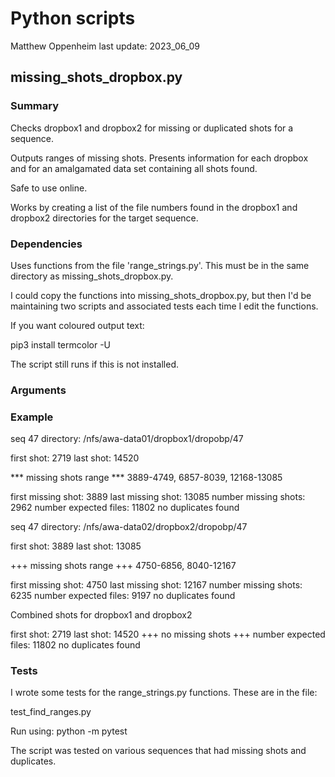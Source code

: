 # Python scripts

Matthew Oppenheim
last update: 2023_06_09

## missing_shots_dropbox.py

### Summary

Checks dropbox1 and dropbox2 for missing or duplicated shots for a sequence.

Outputs ranges of missing shots.  Presents information for each dropbox and for
an amalgamated data set containing all shots found.

Safe to use online.

Works by creating a list of the file numbers found in the dropbox1 and dropbox2
directories for the target sequence.

### Dependencies

Uses functions from the file 'range_strings.py'. This must be in the same directory as
missing_shots_dropbox.py.

I could copy the functions into missing_shots_dropbox.py, but then I'd be
maintaining two scripts and associated tests each time I edit the functions.

If you want coloured output text:

pip3 install termcolor -U

The script still runs if this is not installed.

### Arguments

<sequence number>

### Example

seq 47
directory: /nfs/awa-data01/dropbox1/dropobp/47

first shot: 2719
last shot: 14520

*** missing shots range ***
	3889-4749, 6857-8039, 12168-13085

first missing shot: 3889
last missing shot: 13085
number missing shots: 2962
number expected files: 11802
no duplicates found

seq 47
directory: /nfs/awa-data02/dropbox2/dropobp/47

first shot: 3889
last shot: 13085

+++ missing shots range +++
	4750-6856, 8040-12167

first missing shot: 4750
last missing shot: 12167
number missing shots: 6235
number expected files: 9197
no duplicates found

Combined shots for dropbox1 and dropbox2

first shot: 2719
last shot: 14520
+++ no missing shots +++
number expected files: 11802
no duplicates found

### Tests

I wrote some tests for the range_strings.py functions. These are in the file:

test_find_ranges.py

Run using:
python -m pytest

The script was tested on various sequences that had missing shots and
duplicates.

